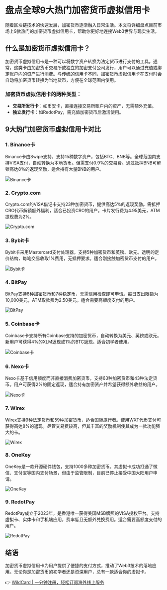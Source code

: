 # 盘点全球9大热门加密货币虚拟信用卡

随着区块链技术的快速发展，加密货币逐渐融入日常生活。本文将详细盘点目前市场上9款热门的加密货币虚拟信用卡，帮助你更好地连接Web3世界与现实生活。

## 什么是加密货币虚拟信用卡？

加密货币虚拟信用卡是一种可以将数字资产转换为法定货币进行支付的工具。通常，这类卡由加密货币交易所或独立的加密支付公司发行，用户可以通过充值或绑定账户内的资产进行消费。与传统的信用卡不同，加密货币虚拟信用卡在支付时会自动将加密货币转换为当地货币，方便在全球范围内使用。

### **加密货币虚拟信用卡的两种类型：**
- **交易所发行卡**：如币安卡，直接连接交易所账户内的资产，无需额外充值。
- **独立发行卡**：如RedotPay，需充值加密货币后激活使用。

## 9大热门加密货币虚拟信用卡对比

### 1. Binance卡
Binance卡由Swipe支持，支持15种数字资产，包括BTC、BNB等。全球范围内支持VISA支付，自动转换为本地货币。但需支付0.9%的交易费。通过抵押BNB可解锁高达8%的返现奖励，适合持有大量BNB的用户。

![Binance卡](https://bbtdd.com/img/68249485.webp)

### 2. Crypto.com
Crypto.com的VISA借记卡支持23种加密货币，提供高达5%的返现奖励。需抵押CRO代币解锁额外福利，适合已投资CRO的用户。卡片发行费为4.95美元，ATM提现费为2%。

![Crypto.com](https://bbtdd.com/img/8521929769017.webp)

### 3. Bybit卡
Bybit卡采用Mastercard支付处理器，支持5种加密货币和英镑、欧元。透明的定价结构，每笔交易收取1%费用，无抵押要求。适合刚接触加密货币支付的用户。

![Bybit卡](https://bbtdd.com/img/257997707481.webp)

### 4. BitPay
BitPay支持8种加密货币和7种稳定币，无需信用检查即可申请。每日支出限额为10,000美元，ATM取款费为2.50美元。适合需要高额度支付的用户。

![BitPay](https://bbtdd.com/img/5567861754597077.webp)

### 5. Coinbase卡
Coinbase卡支持所有Coinbase支持的加密货币，自动转换为美元、英镑或欧元。新用户可获得4%的XLM返现或1%的BTC返现。适合初学者使用。

![Coinbase卡](https://bbtdd.com/img/26592505.webp)

### 6. Nexo卡
Nexo卡基于信用额度而非直接消费加密货币，支持63种加密货币和43种法定货币。用户可获得2%的固定返现，适合持有加密资产并希望获得额外收益的用户。

![Nexo卡](https://bbtdd.com/img/9074626035.webp)

### 7. Wirex
Wirex支持9种法定货币和59种加密货币，适合国际旅行者。使用WXT代币支付可获得高达8%的返现。尽管交易费较高，但其丰富的奖励机制使其成为一款功能强大的卡。

![Wirex](https://bbtdd.com/img/86877044459.webp)

### 8. OneKey
OneKey是一款开源硬件钱包，支持1000多种加密货币。其虚拟卡成功打通了微信、支付宝等国内支付场景，但由于监管限制，目前已停止接受中国大陆用户申请。

![OneKey](https://bbtdd.com/img/69223968281191.webp)

### 9. RedotPay
RedotPay成立于2023年，是香港唯一获得美国MSB牌照的VISA授权平台。支持虚拟卡、实体卡和手机端应用，费率低且无额外兑换费用。适合需要高额度支付的用户。

![RedotPay](https://bbtdd.com/img/542092993708.webp)

## 结语
加密货币虚拟信用卡为用户提供了便捷的支付方式，推动了Web3技术的落地应用。无论你是加密货币的初学者还是资深用户，总有一款适合你的虚拟卡。

👉 [WildCard | 一分钟注册，轻松订阅海外线上服务](https://bbtdd.com/WildCard)